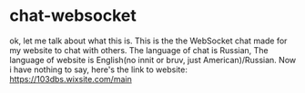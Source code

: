 # chat-websocket
ok, let me talk about what this is.
This is the the WebSocket chat made for my website to chat with others.
The language of chat is Russian,
The language of website is English(no innit or bruv, just American)/Russian.
Now i have nothing to say, here's the link to website: https://103dbs.wixsite.com/main
